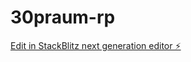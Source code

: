 # 30praum-rp

[Edit in StackBlitz next generation editor ⚡️](https://stackblitz.com/~/github.com/schmidtGabriel/30praum-rp)